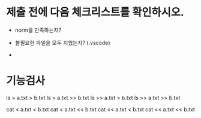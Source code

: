 # 제출 전에 다음 체크리스트를 확인하시오.

- norm을 만족하는지?

- 불필요한 파일을 모두 지웠는지? (.vscode)

-


# 기능검사

ls > a.txt > b.txt
ls > a.txt >> b.txt
ls >> a.txt > b.txt
ls >> a.txt >> b.txt

cat < a.txt < b.txt
cat < a.txt << b.txt
cat << a.txt < b.txt
cat << a.txt << b.txt